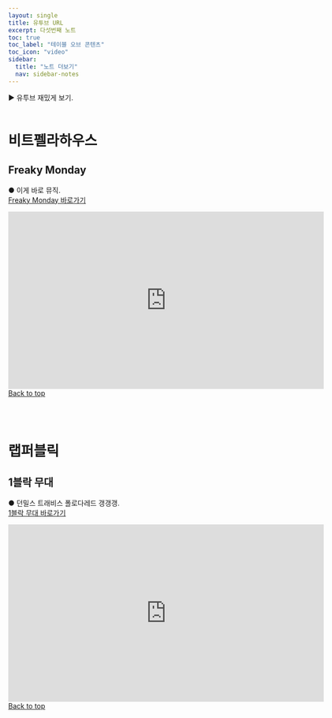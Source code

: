```yaml
---
layout: single
title: 유투브 URL
excerpt: 다섯번째 노트
toc: true
toc_label: "테이블 오브 콘텐츠"
toc_icon: "video"
sidebar:
  title: "노트 더보기"
  nav: sidebar-notes
---
```


▶️ 유투브 재밌게 보기.
<br><br>
# 비트펠라하우스
## Freaky Monday
● 이게 바로 뮤직.<br><a href="https://youtu.be/f8NifgGccRs?si=wWXkpXkAupWb-Xrz" class="btn btn--info">Freaky Monday 바로가기</a>
<br>
<iframe width="640" height="360" src="https://www.youtube-nocookie.com/embed/-PVofD2A9t8?controls=0" frameborder="0" allowfullscreen></iframe>
<br>
<a href="#" class="btn btn--success">Back to top</a>
<br>

<br><br>
# 랩퍼블릭
## 1블락 무대
● 던밀스 트래비스 폴로다레드 갱갱갱.<br><a href="https://youtu.be/f8NifgGccRs?si=wWXkpXkAupWb-Xrz" class="btn btn--info">1블락 무대 바로가기</a>
<br>
<iframe width="640" height="360" src="https://www.youtube.com/embed/HdIqeyahHOk" frameborder="0" allowfullscreen></iframe>
<br>
<a href="#" class="btn btn--success">Back to top</a>
<br>

